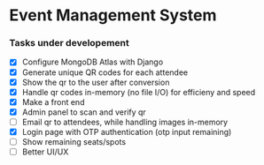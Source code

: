 # Event Management System

### Tasks under developement

- [x] Configure MongoDB Atlas with Django
- [x] Generate unique QR codes for each attendee
- [x] Show the qr to the user after conversion
- [x] Handle qr codes in-memory (no file I/O) for efficieny and speed
- [x] Make a front end
- [x] Admin panel to scan and verify qr
- [ ] Email qr to attendees, while handling images in-memory
- [x] Login page with OTP authentication (otp input remaining)
- [ ] Show remaining seats/spots
- [ ] Better UI/UX
